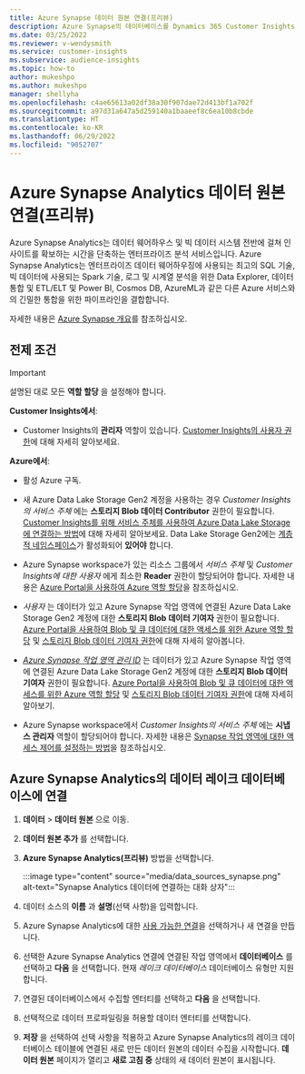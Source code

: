 ```yaml
---
title: Azure Synapse 데이터 원본 연결(프리뷰)
description: Azure Synapse의 데이터베이스를 Dynamics 365 Customer Insights의 데이터 원본으로 사용합니다.
ms.date: 03/25/2022
ms.reviewer: v-wendysmith
ms.service: customer-insights
ms.subservice: audience-insights
ms.topic: how-to
author: mukeshpo
ms.author: mukeshpo
manager: shellyha
ms.openlocfilehash: c4ae65613a02df38a30f907dae72d413bf1a702f
ms.sourcegitcommit: a97d31a647a5d259140a1baaeef8c6ea10b8cbde
ms.translationtype: HT
ms.contentlocale: ko-KR
ms.lasthandoff: 06/29/2022
ms.locfileid: "9052707"
---
```

# <a name="connect-an-azure-synapse-analytics-data-source-preview"></a>Azure Synapse Analytics 데이터 원본 연결(프리뷰)

Azure Synapse Analytics는 데이터 웨어하우스 및 빅 데이터 시스템 전반에 걸쳐 인사이트를 확보하는 시간을 단축하는 엔터프라이즈 분석 서비스입니다. Azure Synapse Analytics는 엔터프라이즈 데이터 웨어하우징에 사용되는 최고의 SQL 기술, 빅 데이터에 사용되는 Spark 기술, 로그 및 시계열 분석을 위한 Data Explorer, 데이터 통합 및 ETL/ELT 및 Power BI, Cosmos DB, AzureML과 같은 다른 Azure 서비스와의 긴밀한 통합을 위한 파이프라인을 결합합니다.

자세한 내용은 [Azure Synapse 개요](/azure/synapse-analytics/overview-what-is)를 참조하십시오.

## <a name="prerequisites"></a>전제 조건

> [!IMPORTANT]
> 설명된 대로 모든 **역할 할당** 을 설정해야 합니다.  

**Customer Insights에서**:

* Customer Insights의 **관리자** 역할이 있습니다. [Customer Insights의 사용자 권한](permissions.md#assign-roles-and-permissions)에 대해 자세히 알아보세요.

**Azure에서**:

- 활성 Azure 구독.

- 새 Azure Data Lake Storage Gen2 계정을 사용하는 경우 *Customer Insights의 서비스 주체* 에는 **스토리지 Blob 데이터 Contributor** 권한이 필요합니다. [Customer Insights를 위해 서비스 주체를 사용하여 Azure Data Lake Storage에 연결하는 방법](connect-service-principal.md)에 대해 자세히 알아보세요. Data Lake Storage Gen2에는 [계층적 네임스페이스](/azure/storage/blobs/data-lake-storage-namespace)가 활성화되어 **있어야** 합니다.

- Azure Synapse workspace가 있는 리소스 그룹에서 *서비스 주체* 및 *Customer Insights에 대한 사용자* 에게 최소한 **Reader** 권한이 할당되어야 합니다. 자세한 내용은 [Azure Portal을 사용하여 Azure 역할 할당](/azure/role-based-access-control/role-assignments-portal)을 참조하십시오.

- *사용자* 는 데이터가 있고 Azure Synapse 작업 영역에 연결된 Azure Data Lake Storage Gen2 계정에 대한 **스토리지 Blob 데이터 기여자** 권한이 필요합니다. [Azure Portal을 사용하여 Blob 및 큐 데이터에 대한 액세스를 위한 Azure 역할 할당](/azure/storage/common/storage-auth-aad-rbac-portal) 및 [스토리지 Blob 데이터 기여자 권한](/azure/role-based-access-control/built-in-roles#storage-blob-data-contributor)에 대해 자세히 알아봅니다.

- *[Azure Synapse 작업 영역 관리 ID](/azure/synapse-analytics/security/synapse-workspace-managed-identity)* 는 데이터가 있고 Azure Synapse 작업 영역에 연결된 Azure Data Lake Storage Gen2 계정에 대한 **스토리지 Blob 데이터 기여자** 권한이 필요합니다. [Azure Portal을 사용하여 Blob 및 큐 데이터에 대한 액세스를 위한 Azure 역할 할당](/azure/storage/common/storage-auth-aad-rbac-portal) 및 [스토리지 Blob 데이터 기여자 권한](/azure/role-based-access-control/built-in-roles#storage-blob-data-contributor)에 대해 자세히 알아보기.

- Azure Synapse workspace에서 *Customer Insights의 서비스 주체* 에는 **시냅스 관리자** 역할이 할당되어야 합니다. 자세한 내용은 [Synapse 작업 영역에 대한 액세스 제어를 설정하는 방법](/azure/synapse-analytics/security/how-to-set-up-access-control)을 참조하십시오.

## <a name="connect-to-the-data-lake-database-in-azure-synapse-analytics"></a>Azure Synapse Analytics의 데이터 레이크 데이터베이스에 연결

1. **데이터** > **데이터 원본** 으로 이동.

1. **데이터 원본 추가** 를 선택합니다.

1. **Azure Synapse Analytics(프리뷰)** 방법을 선택합니다.

   :::image type="content" source="media/data_sources_synapse.png" alt-text="Synapse Analytics 데이터에 연결하는 대화 상자":::
  
1. 데이터 소스의 **이름** 과 **설명**(선택 사항)을 입력합니다.

1. Azure Synapse Analytics에 대한 [사용 가능한 연결](connections.md)을 선택하거나 새 연결을 만듭니다.

1. 선택한 Azure Synapse Analytics 연결에 연결된 작업 영역에서 **데이터베이스** 를 선택하고 **다음** 을 선택합니다. 현재 *레이크 데이터베이스* 데이터베이스 유형만 지원합니다.

1. 연결된 데이터베이스에서 수집할 엔터티를 선택하고 **다음** 을 선택합니다.

1. 선택적으로 데이터 프로파일링을 허용할 데이터 엔터티를 선택합니다.

1. **저장** 을 선택하여 선택 사항을 적용하고 Azure Synapse Analytics의 레이크 데이터베이스 테이블에 연결된 새로 만든 데이터 원본의 데이터 수집을 시작합니다. **데이터 원본** 페이지가 열리고 **새로 고침 중** 상태의 새 데이터 원본이 표시됩니다.
